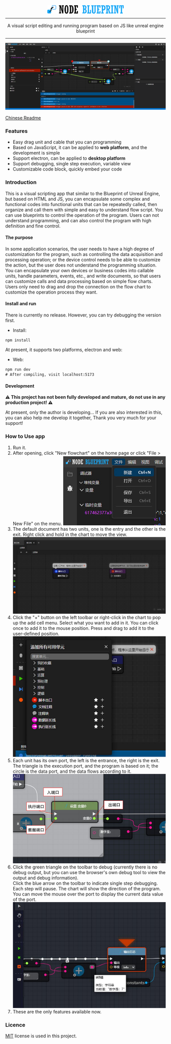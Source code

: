 
<p align="center">
 <img width="240px" src="https://raw.githubusercontent.com/imengyu/node-blueprint/master/src/node-blueprint/Editor/Images/Logo/logo-huge.png" align="center" alt="GitHub Readme Stats" />
 <hr>
 <p align="center">A visual script editing and running program based on JS like unreal engine blueprint</p>
</p>

---

![image](https://raw.githubusercontent.com/imengyu/node-blueprint/master/images/preview.png)

[Chinese Readme](https://github.com/imengyu/node-blueprint/blob/master/README.md)

### Features

* Easy drag unit and cable that you can programming
* Based on JavaScript, it can be applied to **web platform**, and the development is simple
* Support electron, can be applied to **desktop platform**
* Support debugging, single step execution, variable view
* Customizable code block, quickly embed your code

### Introduction

This is a visual scripting app that similar to the Blueprint of Unreal Engine, but based on HTML and JS, you can encapsulate some complex and functional codes into functional units that can be repeatedly called, then organize and call them with simple and easy to understand flow script. You can use blueprints to control the operation of the program. Users can not understand programming, and can also control the program with high definition and fine control.

#### The purpose

In some application scenarios, the user needs to have a high degree of customization for the program, such as controlling the data acquisition and processing operation; or the device control needs to be able to customize the action, but the user does not understand the programming situation. You can encapsulate your own devices or business codes into callable units, handle parameters, events, etc., and write documents, so that users can customize calls and data processing based on simple flow charts. Users only need to drag and drop the connection on the flow chart to customize the operation process they want.

#### Install and run

There is currently no release. However, you can try debugging the version first.

* Install: 

```
npm install
```

At present, it supports two platforms, electron and web: 

* Web:

```
npm run dev
# After compiling, visit localhost:5173
```

#### Development

**⚠ This project has not been fully developed and mature, do not use in any production project! ⚠**

At present, only the author is developing... If you are also interested in this, you can also help me develop it together, Thank you very much for your support!

### How to Use app

1. Run it.
2. After opening, click "New flowchart" on the home page or click "File > New File" on the menu.
   ![image](https://raw.githubusercontent.com/imengyu/node-blueprint/master/images/help1.jpg)
3. The default document has two units, one is the entry and the other is the exit. Right click and hold in the chart to move the view.
   ![image](https://raw.githubusercontent.com/imengyu/node-blueprint/master/images/help2.jpg)
4. Click the "+" button on the left toolbar or right-click in the chart to pop up the add cell menu. Select what you want to add in it. You can click once to add it to the mouse position. Press and drag to add it to the user-defined position.
   ![image](https://raw.githubusercontent.com/imengyu/node-blueprint/master/images/help3.jpg)
5. Each unit has its own port, the left is the entrance, the right is the exit. The triangle is the execution port, and the program is based on it; the circle is the data port, and the data flows according to it.<br>
   ![image](https://raw.githubusercontent.com/imengyu/node-blueprint/master/images/help4.jpg)
6. Click the green triangle on the toolbar to debug (currently there is no debug output, but you can use the browser's own debug tool to view the output and debug information). <br>
Click the blue arrow on the toolbar to indicate single step debugging. Each step will pause. The chart will show the direction of the program. You can move the mouse over the port to display the current data value of the port.
   ![image](https://raw.githubusercontent.com/imengyu/node-blueprint/master/images/help5.jpg)
7. These are the only features available now. 

### Licence

[MIT](https://github.com/imengyu/node-blueprint/blob/master/LICENSE) license is used in this project.
